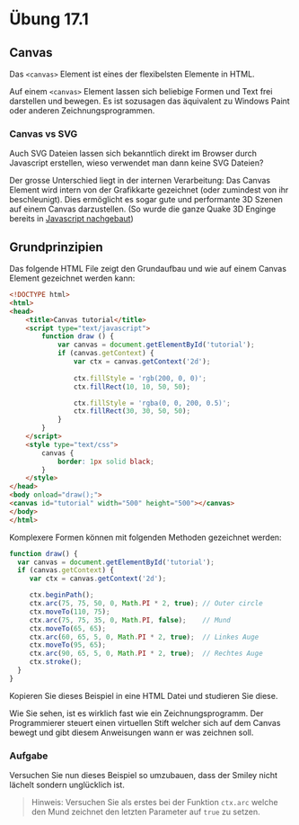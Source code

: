 # Übung 17.1 #

## Canvas ##

Das `<canvas>` Element ist eines der flexibelsten Elemente in HTML.

Auf einem `<canvas>` Element lassen sich beliebige Formen und Text frei darstellen und bewegen. Es ist sozusagen
das äquivalent zu Windows Paint oder anderen Zeichnungsprogrammen.

### Canvas vs SVG ###

Auch SVG Dateien lassen sich bekanntlich direkt im Browser durch Javascript erstellen, wieso verwendet man dann
keine SVG Dateien?

Der grosse Unterschied liegt in der internen Verarbeitung: Das Canvas Element wird intern von der Grafikkarte
gezeichnet (oder zumindest von ihr beschleunigt). Dies ermöglicht es sogar gute und performante 3D Szenen auf
einem Canvas darzustellen. (So wurde die ganze Quake 3D Enginge bereits in [Javascript nachgebaut](http://www.quakejs.com/))

## Grundprinzipien ##

Das folgende HTML File zeigt den Grundaufbau und wie auf einem Canvas Element gezeichnet werden kann:

```html
<!DOCTYPE html>
<html>
<head>
    <title>Canvas tutorial</title>
    <script type="text/javascript">
        function draw () {
            var canvas = document.getElementById('tutorial');
            if (canvas.getContext) {
                var ctx = canvas.getContext('2d');
                
                ctx.fillStyle = 'rgb(200, 0, 0)';
                ctx.fillRect(10, 10, 50, 50);

                ctx.fillStyle = 'rgba(0, 0, 200, 0.5)';
                ctx.fillRect(30, 30, 50, 50);
            }
        }
    </script>
    <style type="text/css">
        canvas {
            border: 1px solid black;
        }
    </style>
</head>
<body onload="draw();">
<canvas id="tutorial" width="500" height="500"></canvas>
</body>
</html>
```

Komplexere Formen können mit folgenden Methoden gezeichnet werden:

```javascript
function draw() {
  var canvas = document.getElementById('tutorial');
  if (canvas.getContext) {
     var ctx = canvas.getContext('2d');

     ctx.beginPath();
     ctx.arc(75, 75, 50, 0, Math.PI * 2, true); // Outer circle
     ctx.moveTo(110, 75);
     ctx.arc(75, 75, 35, 0, Math.PI, false);    // Mund
     ctx.moveTo(65, 65);
     ctx.arc(60, 65, 5, 0, Math.PI * 2, true);  // Linkes Auge
     ctx.moveTo(95, 65);
     ctx.arc(90, 65, 5, 0, Math.PI * 2, true);  // Rechtes Auge
     ctx.stroke();
  }
}
```

Kopieren Sie dieses Beispiel in eine HTML Datei und studieren Sie diese.

Wie Sie sehen, ist es wirklich fast wie ein Zeichnungsprogramm. Der Programmierer steuert einen virtuellen
Stift welcher sich auf dem Canvas bewegt und gibt diesem Anweisungen wann er was zeichnen soll.

### Aufgabe ###

Versuchen Sie nun dieses Beispiel so umzubauen, dass der Smiley nicht lächelt sondern unglücklich ist.

> Hinweis: Versuchen Sie als erstes bei der Funktion `ctx.arc` welche den Mund zeichnet den letzten Parameter auf `true` zu setzen.